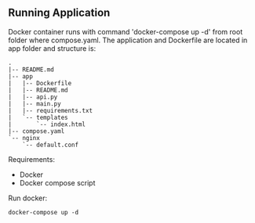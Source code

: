 ## Running Application

Docker container runs with command 'docker-compose up -d' from root folder where compose.yaml. 
The application and Dockerfile are located in app folder and structure is:

```
.
|-- README.md
|-- app
|   |-- Dockerfile
|   |-- README.md
|   |-- api.py
|   |-- main.py
|   |-- requirements.txt
|   `-- templates
|       `-- index.html
|-- compose.yaml
`-- nginx
    `-- default.conf
```

Requirements:
 - Docker
 - Docker compose script

Run docker:
```
docker-compose up -d
```
